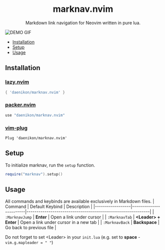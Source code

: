 <h1 align="center">
  marknav.nvim
</h1>

<p align="center">Markdown link navigation for Neovim written in pure lua.</p>

![DEMO GIF](https://github.com/daenikon/marknav.nvim/assets/91436186/933d4cdb-5150-4c0b-98d8-278bf96dd6d4)

- [Installation](#installation)
- [Setup](#setup)
- [Usage](#usage)

## Installation

### [lazy.nvim](https://github.com/folke/lazy.nvim)
```lua
{ 'daenikon/marknav.nvim' }
```
### [packer.nvim](https://github.com/wbthomason/packer.nvim)
```lua
use "daenikon/marknav.nvim"
```
### [vim-plug](https://github.com/junegunn/vim-plug)
```vim
Plug 'daenikon/marknav.nvim'
```

## Setup

To initialize marknav, run the `setup` function.

```lua
require("marknav").setup()
```

## Usage
All commands and keybinds are available exclusively in Markdown files.
| Command          | Default Keybind        | Description                                                  |
|------------------|------------------------|--------------------------------------------------------------|
| `:MarknavJump`   | **Enter**              | Open a link under cursor                                     |
| `:MarknavTab`    | **\<Leader\> + Enter** | Open a link under cursor in a new tab                        |
| `:MarknavBack`   | **Backspace**          | Go back to previous file                                     |

Do not forget to set \<Leader\> in your `init.lua` (e.g. set to **space** - `vim.g.mapleader = " "`)

